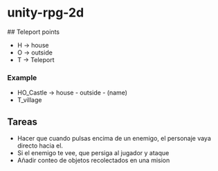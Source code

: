 # unity-rpg-2d

## Teleport points

- H -> house
- O -> outside
- T -> Teleport

### Example
- HO_Castle -> house - outside - (name)
- T_village

## Tareas
- Hacer que cuando  pulsas encima de un enemigo, el personaje vaya directo hacia el.
- Si el enemigo te vee, que persiga al jugador y ataque
- Añadir conteo de objetos recolectados en una mision
